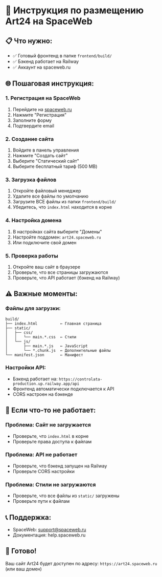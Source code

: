 # 🚀 Инструкция по размещению Art24 на SpaceWeb

## 📋 Что нужно:
- ✅ Готовый фронтенд в папке `frontend/build/`
- ✅ Бэкенд работает на Railway
- ✅ Аккаунт на spaceweb.ru

## 🌐 Пошаговая инструкция:

### 1. Регистрация на SpaceWeb
1. Перейдите на [spaceweb.ru](https://spaceweb.ru)
2. Нажмите "Регистрация"
3. Заполните форму
4. Подтвердите email

### 2. Создание сайта
1. Войдите в панель управления
2. Нажмите "Создать сайт"
3. Выберите "Статический сайт"
4. Выберите бесплатный тариф (500 MB)

### 3. Загрузка файлов
1. Откройте файловый менеджер
2. Удалите все файлы по умолчанию
3. Загрузите ВСЕ файлы из папки `frontend/build/`
4. Убедитесь, что `index.html` находится в корне

### 4. Настройка домена
1. В настройках сайта выберите "Домены"
2. Настройте поддомен: `art24.spaceweb.ru`
3. Или подключите свой домен

### 5. Проверка работы
1. Откройте ваш сайт в браузере
2. Проверьте, что все страницы загружаются
3. Проверьте, что API работает (бэкенд на Railway)

## ⚠️ Важные моменты:

### Файлы для загрузки:
```
build/
├── index.html          ← Главная страница
├── static/
│   ├── css/
│   │   └── main.*.css  ← Стили
│   └── js/
│       ├── main.*.js   ← JavaScript
│       └── *.chunk.js  ← Дополнительные файлы
└── manifest.json       ← Манифест
```

### Настройки API:
- Бэкенд работает на: `https://controlata-production.up.railway.app/api`
- Фронтенд автоматически подключается к API
- CORS настроен на бэкенде

## 🔧 Если что-то не работает:

### Проблема: Сайт не загружается
- Проверьте, что `index.html` в корне
- Проверьте права доступа к файлам

### Проблема: API не работает
- Проверьте, что бэкенд запущен на Railway
- Проверьте CORS настройки

### Проблема: Стили не загружаются
- Проверьте, что все файлы из `static/` загружены
- Проверьте пути к файлам

## 📞 Поддержка:
- SpaceWeb: support@spaceweb.ru
- Документация: help.spaceweb.ru

## 🎉 Готово!
Ваш сайт Art24 будет доступен по адресу:
`https://art24.spaceweb.ru` (или ваш домен)
